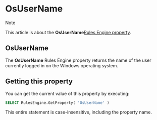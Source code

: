 # OsUserName



> [!NOTE]
> This article is about the **OsUserName**[Rules Engine property](/docs/Modeller%20and%20Rules%20Engine/Rules%20Engine%20properties).

## **OsUserName**

The **OsUserName** Rules Engine property returns the name of the user currently logged in on the Windows operating system.

## Getting this property

You can get the current value of this property by executing:

```sql
SELECT RulesEngine.GetProperty( 'OsUserName' )
```

This entire statement is case-insensitive, including the property name.